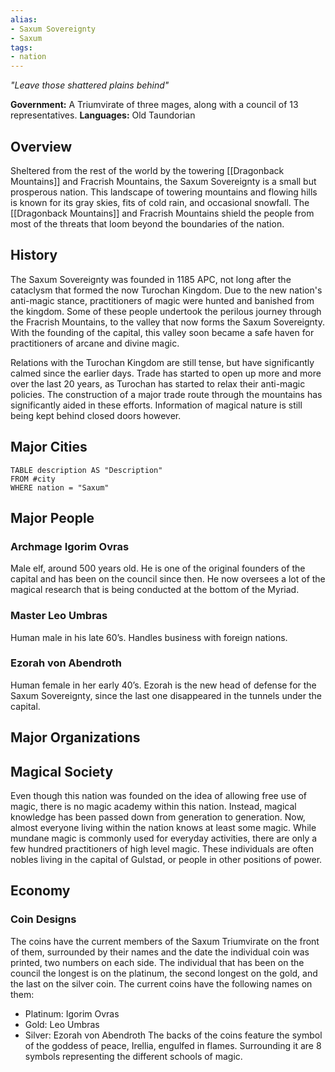 ```yaml
---
alias: 
- Saxum Sovereignty
- Saxum
tags:
- nation
---
```

*"Leave those shattered plains behind"*

**Government:** A Triumvirate of three mages, along with a council of 13 representatives.
**Languages:** Old Taundorian
## Overview
Sheltered from the rest of the world by the towering [[Dragonback Mountains]] and Fracrish Mountains, the Saxum Sovereignty is a small but prosperous nation. This landscape of towering mountains and flowing hills is known for its gray skies, fits of cold rain, and occasional snowfall. The [[Dragonback Mountains]] and Fracrish Mountains shield the people from most of the threats that loom beyond the boundaries of the nation.
## History
The Saxum Sovereignty was founded in 1185 APC, not long after the cataclysm that formed the now Turochan Kingdom. Due to the new nation's anti-magic stance, practitioners of magic were hunted and banished from the kingdom. Some of these people undertook the perilous journey through the Fracrish Mountains, to the valley that now forms the Saxum Sovereignty. With the founding of the capital, this valley soon became a safe haven for practitioners of arcane and divine magic.

Relations with the Turochan Kingdom are still tense, but have significantly calmed since the earlier days. Trade has started to open up more and more over the last 20 years, as Turochan has started to relax their anti-magic policies. The construction of a major trade route through the mountains has significantly aided in these efforts. Information of magical nature is still being kept behind closed doors however.
## Major Cities
```dataview
TABLE description AS "Description"
FROM #city
WHERE nation = "Saxum"
```
## Major People
### Archmage Igorim Ovras
Male elf, around 500 years old. He is one of the original founders of the capital and has been on the council since then. He now oversees a lot of the magical research that is being conducted at the bottom of the Myriad.
### Master Leo Umbras
Human male in his late 60’s. Handles business with foreign nations.
### Ezorah von Abendroth
Human female in her early 40’s. Ezorah is the new head of defense for the Saxum Sovereignty, since the last one disappeared in the tunnels under the capital.
## Major Organizations
## Magical Society
Even though this nation was founded on the idea of allowing free use of magic, there is no magic academy within this nation. Instead, magical knowledge has been passed down from generation to generation. Now, almost everyone living within the nation knows at least some magic. While mundane magic is commonly used for everyday activities, there are only a few hundred practitioners of high level magic. These individuals are often nobles living in the capital of Gulstad, or people in other positions of power.
## Economy
### Coin Designs
The coins have the current members of the Saxum Triumvirate on the front of them, surrounded by their names and the date the individual coin was printed, two numbers on each side. The individual that has been on the council the longest is on the platinum, the second longest on the gold, and the last on the silver coin. The current coins have the following names on them:
- Platinum: Igorim Ovras
- Gold: Leo Umbras
- Silver: Ezorah von Abendroth
The backs of the coins feature the symbol of the goddess of peace, Irellia, engulfed in flames. Surrounding it are 8 symbols representing the different schools of magic.
